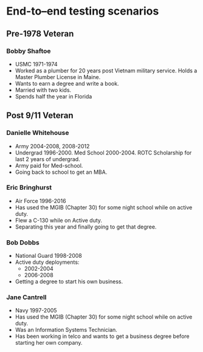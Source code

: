 # End-to–end testing scenarios

## Pre-1978 Veteran

### Bobby Shaftoe
- USMC 1971-1974
- Worked as a plumber for 20 years post Vietnam military service. Holds a Master Plumber License in Maine.
- Wants to earn a degree and write a book.
- Married with two kids.
- Spends half the year in Florida

## Post 9/11 Veteran

### Danielle Whitehouse
- Army 2004-2008, 2008-2012
- Undergrad 1996-2000. Med School 2000-2004. ROTC Scholarship for last 2 years of undergrad.
- Army paid for Med-school.
- Going back to school to get an MBA.

### Eric Bringhurst
- Air Force 1996-2016
- Has used the MGIB (Chapter 30) for some night school while on active duty.
- Flew a C-130 while on Active duty.
- Separating this year and finally going to get that degree.

### Bob Dobbs
- National Guard 1998-2008
- Active duty deployments:
  - 2002-2004
  - 2006-2008
- Getting a degree to start his own business.

### Jane Cantrell
- Navy 1997-2005
- Has used the MGIB (Chapter 30) for some night school while on active duty.
- Was an Information Systems Technician.
- Has been working in telco and wants to get a business degree before starting her own company.
